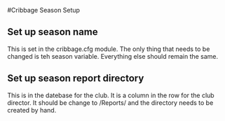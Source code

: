 #Cribbage Season Setup
## Set up season name
This is set in the cribbage.cfg module.
The only thing that needs to be changed is teh season variable.
Everything else should remain the same.

## Set up season report directory
This is in the datebase for the club. It is a column in the row for the club director.
It should be change to <new season>/Reports/ and the directory needs to be created by hand.